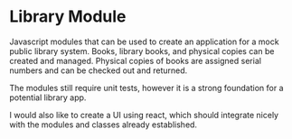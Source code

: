 # Library Module

Javascript modules that can be used to create an application for a mock public library system. Books, library books, and physical copies can be created and managed. Physical copies of books are assigned serial numbers and can be checked out and returned. 

The modules still require unit tests, however it is a strong foundation for a potential library app.

I would also like to create a UI using react, which should integrate nicely with the modules and classes already established.
